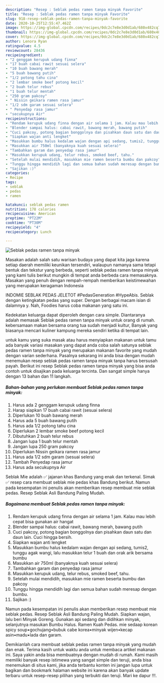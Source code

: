 ```yaml
---
description: "Resep : Seblak pedas ramen tanpa minyak Favorite"
title: "Resep : Seblak pedas ramen tanpa minyak Favorite"
slug: 918-resep-seblak-pedas-ramen-tanpa-minyak-favorite
date: 2020-10-25T12:55:47.462Z
image: https://img-global.cpcdn.com/recipes/0dc2c7e8e3d0d1ab/680x482cq70/seblak-pedas-ramen-tanpa-minyak-foto-resep-utama.jpg
thumbnail: https://img-global.cpcdn.com/recipes/0dc2c7e8e3d0d1ab/680x482cq70/seblak-pedas-ramen-tanpa-minyak-foto-resep-utama.jpg
cover: https://img-global.cpcdn.com/recipes/0dc2c7e8e3d0d1ab/680x482cq70/seblak-pedas-ramen-tanpa-minyak-foto-resep-utama.jpg
author: Lenora Ryan
ratingvalue: 4.5
reviewcount: 28436
recipeingredient:
- "2 genggam kerupuk udang finna"
- "17 buah cabai rawit sesuai selera"
- "10 buah bawang merah"
- "5 buah bawang putih"
- "1/2 potong tahu cina"
- "2 lembar smoke beef potong kecil"
- "2 buah telur rebus"
- "1 buah telur mentah"
- "250 gram pakcoy"
- " Nissin geikara ramen rasa jamur"
- "1/2 sdm garam sesuai selera"
- " Penyedap rasa jamur"
- "secukupnya Air"
recipeinstructions:
- "Rendam kerupuk udang finna dengan air selama 1 jam. Kalau mau lebih cepat bisa gunakan air hangat"
- "Blender sampai halus: cabai rawit, bawang merah, bawang putih"
- "Cuci pakcoy, potong bagian bonggolnya dan pisahkan daun satu dan daun lain. Cuci hingga bersih."
- "Siapkan wajan anti lengket"
- "Masukkan bumbu halus kedalam wajan dengan api sedang, tumis2, tunggu agak wangi, lalu masukkan telur 1 buah dan orak arik bersama bumbu"
- "Masukkan air 750ml (banyaknya kuah sesuai selera)"
- "Tambahkan garam dan penyedap rasa jamur"
- "Masukkan kerupuk udang, telur rebus, smoked beef, tahu."
- "Setelah mulai mendidih, masukkan mie ramen beserta bumbu dan pakcoy"
- "Tunggu hingga mendidih lagi dan semua bahan sudah meresap dengan bumbu."
- "Sajikan :)"
categories:
- Recipe
tags:
- seblak
- pedas
- ramen

katakunci: seblak pedas ramen 
nutrition: 178 calories
recipecuisine: American
preptime: "PT22M"
cooktime: "PT30M"
recipeyield: "4"
recipecategory: Lunch

---
```



![Seblak pedas ramen tanpa minyak](https://img-global.cpcdn.com/recipes/0dc2c7e8e3d0d1ab/680x482cq70/seblak-pedas-ramen-tanpa-minyak-foto-resep-utama.jpg)

Masakan adalah salah satu warisan budaya yang dapat kita jaga karena setiap daerah memiliki keunikan tersendiri, walaupun namanya sama tetapi bentuk dan tekstur yang berbeda, seperti seblak pedas ramen tanpa minyak yang kami tulis berikut mungkin di tempat anda berbeda cara memasaknya. Masakan yang penuh dengan rempah-rempah memberikan keistimewahan yang merupakan keragaman Indonesia

INDOMIE SEBLAK PEDAS JELETOT #PedasGeneration #HypeAbis. Seblak dengan ketingkatan pedas yang super. Dengan berbagai macam isian di dalamnya y. Nah, Foodies harus coba makanan yang satu ini.

Kedekatan keluarga dapat diperoleh dengan cara simple. Diantaranya adalah memasak Seblak pedas ramen tanpa minyak untuk orang di rumah. kebersamaan makan bersama orang tua sudah menjadi kultur, Banyak yang biasanya mencari kuliner kampung mereka sendiri ketika di tempat lain.

untuk kamu yang suka masak atau harus menyiapkan makanan untuk tamu ada banyak variasi masakan yang dapat anda coba salah satunya seblak pedas ramen tanpa minyak yang merupakan makanan favorite yang mudah dengan varian sederhana. Pasalnya sekarang ini anda bisa dengan mudah menemukan resep seblak pedas ramen tanpa minyak tanpa harus bersusah payah.
Berikut ini resep Seblak pedas ramen tanpa minyak yang bisa anda contoh untuk disajikan pada keluarga tercinta. Dan sangat simple hanya dengan 13 bahan dan 11 langkah.


<!--inarticleads1-->

##### Bahan-bahan yang perlukan membuat Seblak pedas ramen tanpa minyak:

1. Harus ada 2 genggam kerupuk udang finna
1. Harap siapkan 17 buah cabai rawit (sesuai selera)
1. Diperlukan 10 buah bawang merah
1. Harus ada 5 buah bawang putih
1. Harus ada 1/2 potong tahu cina
1. Diperlukan 2 lembar smoke beef potong kecil
1. Dibutuhkan 2 buah telur rebus
1. Jangan lupa 1 buah telur mentah
1. Jangan lupa 250 gram pakcoy
1. Diperlukan  Nissin geikara ramen rasa jamur
1. Harus ada 1/2 sdm garam (sesuai selera)
1. Tambah  Penyedap rasa jamur
1. Harus ada secukupnya Air


Seblak Mie adalah ✅ jajanan khas Bandung yang enak dan terkenal. Simak ✅ resep cara membuat seblak mie pedas khas Bandung berikut. Namun pada kesempatan ini penulis akan memberikan resep membuat mie seblak pedas. Resep Seblak Asli Bandung Paling Mudah. 

<!--inarticleads2-->

##### Bagaimana membuat  Seblak pedas ramen tanpa minyak:

1. Rendam kerupuk udang finna dengan air selama 1 jam. Kalau mau lebih cepat bisa gunakan air hangat
1. Blender sampai halus: cabai rawit, bawang merah, bawang putih
1. Cuci pakcoy, potong bagian bonggolnya dan pisahkan daun satu dan daun lain. Cuci hingga bersih.
1. Siapkan wajan anti lengket
1. Masukkan bumbu halus kedalam wajan dengan api sedang, tumis2, tunggu agak wangi, lalu masukkan telur 1 buah dan orak arik bersama bumbu
1. Masukkan air 750ml (banyaknya kuah sesuai selera)
1. Tambahkan garam dan penyedap rasa jamur
1. Masukkan kerupuk udang, telur rebus, smoked beef, tahu.
1. Setelah mulai mendidih, masukkan mie ramen beserta bumbu dan pakcoy
1. Tunggu hingga mendidih lagi dan semua bahan sudah meresap dengan bumbu.
1. Sajikan :)


Namun pada kesempatan ini penulis akan memberikan resep membuat mie seblak pedas. Resep Seblak Asli Bandung Paling Mudah. Siapkan wajan, lalu beri Minyak Goreng. Gunakan api sedang dan didihkan minyak, selanjutnya masukan Bumbu Halus. Ramen Kuah Pedas. mie sedaap korean spicy soup•gochujang•bubuk cabe korea•minyak wijen•kecap asin•madu•lada dan garam. 

Demikianlah cara membuat seblak pedas ramen tanpa minyak yang mudah dan enak. Terima kasih untuk waktu anda untuk membaca artikel makanan ini. Saya yakin anda bisa membuatnya dengan mudah di rumah. Kami masih memiliki banyak resep istimewa yang sangat simple dan teruji, anda bisa menemukan di situs kami, jika anda terbantu konten ini jangan lupa untuk bagikan dan bookmark halaman website ini karena akan banyak update terbaru untuk resep-resep pilihan yang terbukti dan teruji. Mari ke dapur !!!. 
